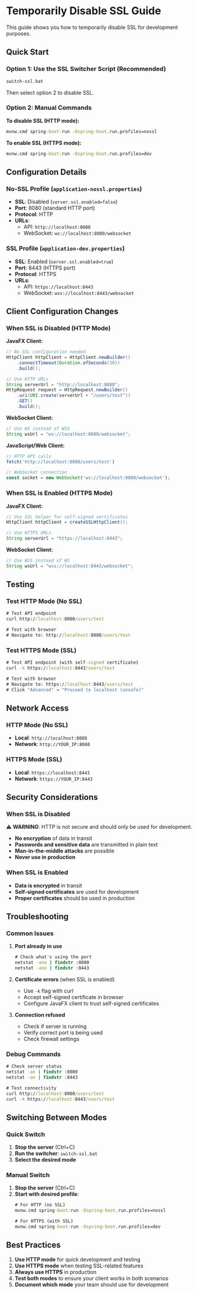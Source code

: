 # Temporarily Disable SSL Guide

This guide shows you how to temporarily disable SSL for development purposes.

## Quick Start

### Option 1: Use the SSL Switcher Script (Recommended)

```cmd
switch-ssl.bat
```

Then select option 2 to disable SSL.

### Option 2: Manual Commands

**To disable SSL (HTTP mode):**
```cmd
mvnw.cmd spring-boot:run -Dspring-boot.run.profiles=nossl
```

**To enable SSL (HTTPS mode):**
```cmd
mvnw.cmd spring-boot:run -Dspring-boot.run.profiles=dev
```

## Configuration Details

### No-SSL Profile (`application-nossl.properties`)

- **SSL**: Disabled (`server.ssl.enabled=false`)
- **Port**: 8080 (standard HTTP port)
- **Protocol**: HTTP
- **URLs**: 
  - API: `http://localhost:8080`
  - WebSocket: `ws://localhost:8080/websocket`

### SSL Profile (`application-dev.properties`)

- **SSL**: Enabled (`server.ssl.enabled=true`)
- **Port**: 8443 (HTTPS port)
- **Protocol**: HTTPS
- **URLs**:
  - API: `https://localhost:8443`
  - WebSocket: `wss://localhost:8443/websocket`

## Client Configuration Changes

### When SSL is Disabled (HTTP Mode)

**JavaFX Client:**
```java
// No SSL configuration needed
HttpClient httpClient = HttpClient.newBuilder()
    .connectTimeout(Duration.ofSeconds(30))
    .build();

// Use HTTP URLs
String serverUrl = "http://localhost:8080";
HttpRequest request = HttpRequest.newBuilder()
    .uri(URI.create(serverUrl + "/users/test"))
    .GET()
    .build();
```

**WebSocket Client:**
```java
// Use WS instead of WSS
String wsUrl = "ws://localhost:8080/websocket";
```

**JavaScript/Web Client:**
```javascript
// HTTP API calls
fetch('http://localhost:8080/users/test')

// WebSocket connection
const socket = new WebSocket('ws://localhost:8080/websocket');
```

### When SSL is Enabled (HTTPS Mode)

**JavaFX Client:**
```java
// Use SSL helper for self-signed certificates
HttpClient httpClient = createSSLHttpClient();

// Use HTTPS URLs
String serverUrl = "https://localhost:8443";
```

**WebSocket Client:**
```java
// Use WSS instead of WS
String wsUrl = "wss://localhost:8443/websocket";
```

## Testing

### Test HTTP Mode (No SSL)

```cmd
# Test API endpoint
curl http://localhost:8080/users/test

# Test with browser
# Navigate to: http://localhost:8080/users/test
```

### Test HTTPS Mode (SSL)

```cmd
# Test API endpoint (with self-signed certificate)
curl -k https://localhost:8443/users/test

# Test with browser
# Navigate to: https://localhost:8443/users/test
# Click "Advanced" → "Proceed to localhost (unsafe)"
```

## Network Access

### HTTP Mode (No SSL)

- **Local**: `http://localhost:8080`
- **Network**: `http://YOUR_IP:8080`

### HTTPS Mode (SSL)

- **Local**: `https://localhost:8443`
- **Network**: `https://YOUR_IP:8443`

## Security Considerations

### When SSL is Disabled

⚠️ **WARNING**: HTTP is not secure and should only be used for development.

- **No encryption** of data in transit
- **Passwords and sensitive data** are transmitted in plain text
- **Man-in-the-middle attacks** are possible
- **Never use in production**

### When SSL is Enabled

- **Data is encrypted** in transit
- **Self-signed certificates** are used for development
- **Proper certificates** should be used in production

## Troubleshooting

### Common Issues

1. **Port already in use**
   ```cmd
   # Check what's using the port
   netstat -ano | findstr :8080
   netstat -ano | findstr :8443
   ```

2. **Certificate errors** (when SSL is enabled)
   - Use `-k` flag with curl
   - Accept self-signed certificate in browser
   - Configure JavaFX client to trust self-signed certificates

3. **Connection refused**
   - Check if server is running
   - Verify correct port is being used
   - Check firewall settings

### Debug Commands

```cmd
# Check server status
netstat -an | findstr :8080
netstat -an | findstr :8443

# Test connectivity
curl http://localhost:8080/users/test
curl -k https://localhost:8443/users/test
```

## Switching Between Modes

### Quick Switch

1. **Stop the server** (Ctrl+C)
2. **Run the switcher**: `switch-ssl.bat`
3. **Select the desired mode**

### Manual Switch

1. **Stop the server** (Ctrl+C)
2. **Start with desired profile**:
   ```cmd
   # For HTTP (no SSL)
   mvnw.cmd spring-boot:run -Dspring-boot.run.profiles=nossl
   
   # For HTTPS (with SSL)
   mvnw.cmd spring-boot:run -Dspring-boot.run.profiles=dev
   ```

## Best Practices

1. **Use HTTP mode** for quick development and testing
2. **Use HTTPS mode** when testing SSL-related features
3. **Always use HTTPS** in production
4. **Test both modes** to ensure your client works in both scenarios
5. **Document which mode** your team should use for development 